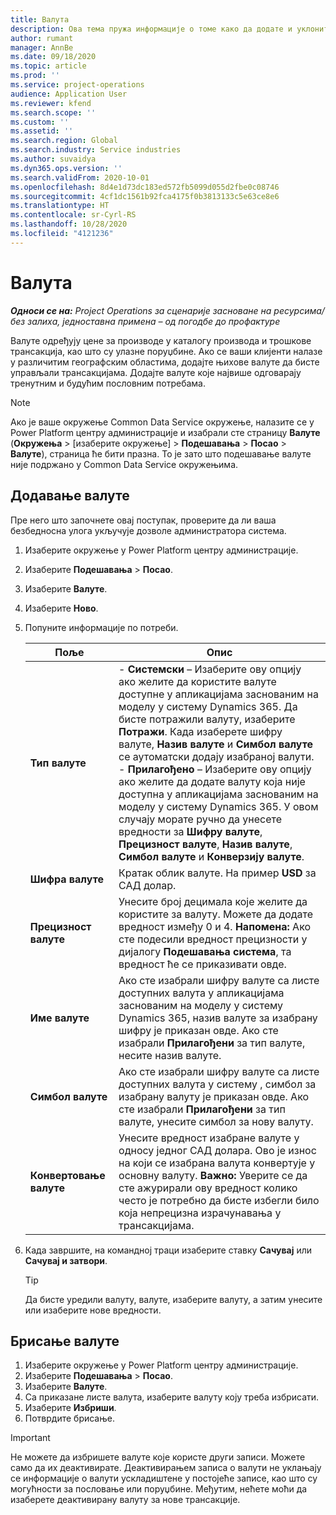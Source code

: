 ```yaml
---
title: Валута
description: Ова тема пружа информације о томе како да додате и уклоните типове валута у пројектним операцијама.
author: rumant
manager: AnnBe
ms.date: 09/18/2020
ms.topic: article
ms.prod: ''
ms.service: project-operations
audience: Application User
ms.reviewer: kfend
ms.search.scope: ''
ms.custom: ''
ms.assetid: ''
ms.search.region: Global
ms.search.industry: Service industries
ms.author: suvaidya
ms.dyn365.ops.version: ''
ms.search.validFrom: 2020-10-01
ms.openlocfilehash: 8d4e1d73dc183ed572fb5099d055d2fbe0c08746
ms.sourcegitcommit: 4cf1dc1561b92fca4175f0b3813133c5e63ce8e6
ms.translationtype: HT
ms.contentlocale: sr-Cyrl-RS
ms.lasthandoff: 10/28/2020
ms.locfileid: "4121236"
---
```

# <a name="currency"></a>Валута

_**Односи се на:** Project Operations за сценарије засноване на ресурсима/без залиха, једноставна примена – од погодбе до профактуре_

Валуте одређују цене за производе у каталогу производа и трошкове трансакција, као што су улазне поруџбине. Ако се ваши клијенти налазе у различитим географским областима, додајте њихове валуте да бисте управљали трансакцијама. Додајте валуте које највише одговарају тренутним и будућим пословним потребама.  

> [!NOTE]
> Ако је ваше окружење Common Data Service окружење, налазите се у Power Platform центру администрације и изабрали сте страницу **Валуте** (**Окружења** > [изаберите окружење] > **Подешавања** > **Посао** > **Валуте**), страница ће бити празна. То је зато што подешавање валуте није подржано у Common Data Service окружењима.

## <a name="add-a-currency"></a>Додавање валуте  
Пре него што започнете овај поступак, проверите да ли ваша безбедносна улога укључује дозволе администратора система. 

1. Изаберите окружење у Power Platform центру администрације. 
2. Изаберите **Подешавања** > **Посао**.
3. Изаберите **Валуте**.  
4. Изаберите **Ново**.  
5. Попуните информације по потреби.  


   |          Поље          |                                                                                                                                                                                                                                                                                                                                                                            Опис                                                                                                                                                                                                                                                                                                                                                                            |
   |-------------------------|-------------------------------------------------------------------------------------------------------------------------------------------------------------------------------------------------------------------------------------------------------------------------------------------------------------------------------------------------------------------------------------------------------------------------------------------------------------------------------------------------------------------------------------------------------------------------------------------------------------------------------------------------------------------------------------------------------------------------------------------------------------------|
   |    **Тип валуте**    | - **Системски** – Изаберите ову опцију ако желите да користите валуте доступне у апликацијама заснованим на моделу у систему Dynamics 365. Да бисте потражили валуту, изаберите **Потражи**. Када изаберете шифру валуте, **Назив валуте** и **Симбол валуте** се аутоматски додају изабраној валути.<br />- **Прилагођено** – Изаберите ову опцију ако желите да додате валуту која није доступна у апликацијама заснованим на моделу у систему Dynamics 365. У овом случају морате ручно да унесете вредности за **Шифру валуте**, **Прецизност валуте**, **Назив валуте**, **Симбол валуте** и **Конверзију валуте**. |
   |    **Шифра валуте**    |                                                                                                                                                                                                                                                                                                                                            Кратак облик валуте. На пример **USD** за САД долар.                                                                                                                                                                                                                                                                                                                                            |
   | **Прецизност валуте**  |                                                                                                                                                                                  Унесите број децимала које желите да користите за валуту.  Можете да додате вредност између 0 и 4. **Напомена:** Ако сте подесили вредност прецизности у дијалогу **Подешавања система**, та вредност ће се приказивати овде.                                                                                                                                                                                  |
   |    **Име валуте**    |                                                                                                                                                                                                                                         Ако сте изабрали шифру валуте са листе доступних валута у апликацијама заснованим на моделу у систему Dynamics 365, назив валуте за изабрану шифру је приказан овде. Ако сте изабрали **Прилагођени** за тип валуте, несите назив валуте.                                                                                                                                                                                                                                          |
   |   **Симбол валуте**   |                                                                                                                                                                                                                                                                      Ако сте изабрали шифру валуте са листе доступних валута у систему , симбол за изабрану валуту је приказан овде. Ако сте изабрали **Прилагођени** за тип валуте, унесите симбол за нову валуту.                                                                                                                                                                                                                                                                       |
   | **Конвертовање валуте** |                                                                                                                                                                                                                                     Унесите вредност изабране валуте у односу једног САД долара. Ово је износ на који се изабрана валута конвертује у основну валуту. **Важно:** Уверите се да сте ажурирали ову вредност колико често је потребно да бисте избегли било која непрецизна израчунавања у трансакцијама.                                                                                                                                                                                                                                      |


6. Када завршите, на командној траци изаберите ставку **Сачувај** или **Сачувај и затвори**.  

   > [!TIP]
   >  Да бисте уредили валуту, валуте, изаберите валуту, а затим унесите или изаберите нове вредности.  

## <a name="delete-a-currency"></a>Брисање валуте  

1. Изаберите окружење у Power Platform центру администрације. 
2. Изаберите **Подешавања** > **Посао**.
3. Изаберите **Валуте**.  
4. Са приказане листе валута, изаберите валуту коју треба избрисати.  
5. Изаберите **Избриши**.  
6. Потврдите брисање.  

> [!IMPORTANT]
>  Не можете да избришете валуте које користе други записи. Можете само да их деактивирате. Деактивирањем записа о валути не уклањају се информације о валути ускладиштене у постојеће записе, као што су могућности за пословање или поруџбине. Међутим, нећете моћи да изаберете деактивирану валуту за нове трансакције.  
